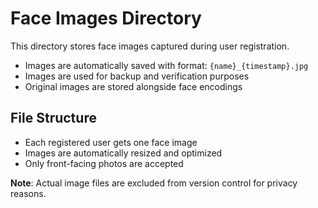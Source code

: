 # Face Images Directory

This directory stores face images captured during user registration.

- Images are automatically saved with format: `{name}_{timestamp}.jpg`
- Images are used for backup and verification purposes
- Original images are stored alongside face encodings

## File Structure
- Each registered user gets one face image
- Images are automatically resized and optimized
- Only front-facing photos are accepted

**Note**: Actual image files are excluded from version control for privacy reasons.
